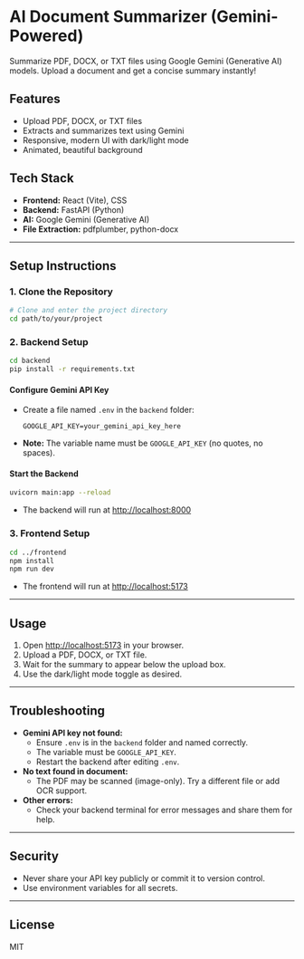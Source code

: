 # AI Document Summarizer (Gemini-Powered)

Summarize PDF, DOCX, or TXT files using Google Gemini (Generative AI) models. Upload a document and get a concise summary instantly!

## Features
- Upload PDF, DOCX, or TXT files
- Extracts and summarizes text using Gemini
- Responsive, modern UI with dark/light mode
- Animated, beautiful background

## Tech Stack
- **Frontend:** React (Vite), CSS
- **Backend:** FastAPI (Python)
- **AI:** Google Gemini (Generative AI)
- **File Extraction:** pdfplumber, python-docx

---

## Setup Instructions

### 1. Clone the Repository
```sh
# Clone and enter the project directory
cd path/to/your/project
```

### 2. Backend Setup
```sh
cd backend
pip install -r requirements.txt
```

#### Configure Gemini API Key
- Create a file named `.env` in the `backend` folder:
  ```
  GOOGLE_API_KEY=your_gemini_api_key_here
  ```
- **Note:** The variable name must be `GOOGLE_API_KEY` (no quotes, no spaces).

#### Start the Backend
```sh
uvicorn main:app --reload
```
- The backend will run at [http://localhost:8000](http://localhost:8000)

### 3. Frontend Setup
```sh
cd ../frontend
npm install
npm run dev
```
- The frontend will run at [http://localhost:5173](http://localhost:5173)

---

## Usage
1. Open [http://localhost:5173](http://localhost:5173) in your browser.
2. Upload a PDF, DOCX, or TXT file.
3. Wait for the summary to appear below the upload box.
4. Use the dark/light mode toggle as desired.

---

## Troubleshooting
- **Gemini API key not found:**
  - Ensure `.env` is in the `backend` folder and named correctly.
  - The variable must be `GOOGLE_API_KEY`.
  - Restart the backend after editing `.env`.
- **No text found in document:**
  - The PDF may be scanned (image-only). Try a different file or add OCR support.
- **Other errors:**
  - Check your backend terminal for error messages and share them for help.

---

## Security
- Never share your API key publicly or commit it to version control.
- Use environment variables for all secrets.

---

## License
MIT
